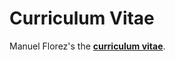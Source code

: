 # Curriculum Vitae

Manuel Florez's  the **[curriculum vitae](https://manuelflorez.github.io/curriculum-vitae/)**.
